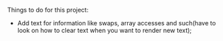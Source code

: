 Things to do for this project:    
- Add text for information like swaps, array accesses and such(have to look on how to clear text when you want to render new text);    
